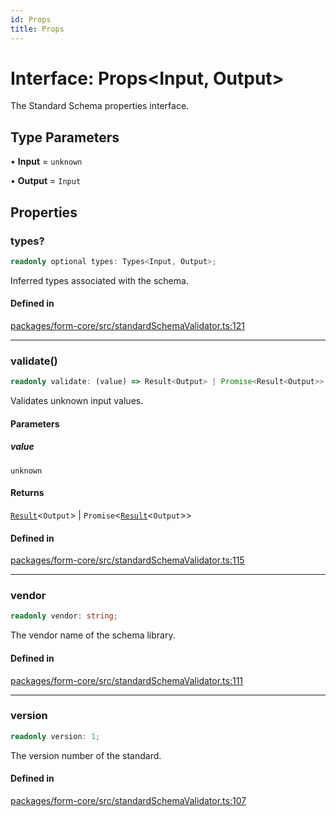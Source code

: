 ```yaml
---
id: Props
title: Props
---
```


# Interface: Props\<Input, Output\>

The Standard Schema properties interface.

## Type Parameters

• **Input** = `unknown`

• **Output** = `Input`

## Properties

### types?

```ts
readonly optional types: Types<Input, Output>;
```

Inferred types associated with the schema.

#### Defined in

[packages/form-core/src/standardSchemaValidator.ts:121](https://github.com/TanStack/form/blob/main/packages/form-core/src/standardSchemaValidator.ts#L121)

***

### validate()

```ts
readonly validate: (value) => Result<Output> | Promise<Result<Output>>;
```

Validates unknown input values.

#### Parameters

##### value

`unknown`

#### Returns

[`Result`](../type-aliases/result.md)\<`Output`\> \| `Promise`\<[`Result`](../type-aliases/result.md)\<`Output`\>\>

#### Defined in

[packages/form-core/src/standardSchemaValidator.ts:115](https://github.com/TanStack/form/blob/main/packages/form-core/src/standardSchemaValidator.ts#L115)

***

### vendor

```ts
readonly vendor: string;
```

The vendor name of the schema library.

#### Defined in

[packages/form-core/src/standardSchemaValidator.ts:111](https://github.com/TanStack/form/blob/main/packages/form-core/src/standardSchemaValidator.ts#L111)

***

### version

```ts
readonly version: 1;
```

The version number of the standard.

#### Defined in

[packages/form-core/src/standardSchemaValidator.ts:107](https://github.com/TanStack/form/blob/main/packages/form-core/src/standardSchemaValidator.ts#L107)
